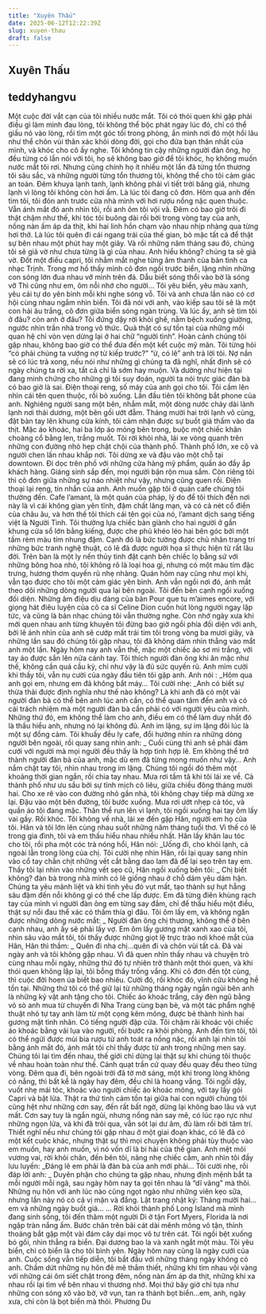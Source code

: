 ```yaml
---
title: "Xuyên Thấu"
date: 2025-06-12T12:22:39Z
slug: xuyen-thau
draft: false
---
```


## Xuyên Thấu

## teddyhangvu

Một cuộc đời vắt cạn của tôi nhiều nước mắt. Tôi có thói quen khi gặp phải điều gì làm mình đau lòng, tôi không thể bộc phát ngay lúc đó, chỉ có thể giấu nó vào lòng, rồi tìm một góc tối trong phòng, ẩn mình nơi đó một hồi lâu như thể chôn vùi thân xác khỏi dòng đời, gọi cho đứa bạn thân nhất của mình, và khóc cho cô ấy nghe. Tôi không tin cậy những người đàn ông, họ đều từng có lần nói với tôi, họ sẽ không bao giờ để tôi khóc, họ không muốn nước mắt tôi rơi. Nhưng cũng chính họ ít nhiều một lần đã từng tổn thương tôi sâu sắc, và những người từng tổn thương tôi, không thể cho tôi cảm giác an toàn.
Đêm khuya lạnh tanh, lạnh không phải vì tiết trời băng giá, nhưng lạnh vì lòng tôi không còn hơi ấm. Là lúc tôi đang cô đơn. Hôm qua anh đến tìm tôi, tôi đón anh trước cửa nhà mình với hơi rượu nồng nặc quen thuộc. Vẫn ánh mắt đó anh nhìn tôi, rồi anh ôm tôi vội vã. Đêm có bao giờ trôi đi thật chậm như thế, khi tóc tôi buông dài rối bời trong vòng tay của anh, nồng nàn ấm áp da thịt, khi hai linh hồn chạm vào nhau nhịp nhàng qua từng hơi thở. Là lúc tôi quên đi cái ngang trái của thế gian, bỏ mặc tất cả để thật sự bên nhau một phút hay một giây. Và rồi những năm tháng sau đó, chúng tôi sẽ giả vờ như chưa từng là gì của nhau. Anh hiểu không? chúng ta sẽ giả vờ.
Đốt một điếu capri, tôi nhắm mắt nghe từng âm thanh của bản tình ca nhạc Trịnh. Trong mơ hồ thấy mình cô đơn ngồi trước biển, lặng nhìn những con sóng lớn đua nhau vỡ mình trên đá.
Dẫu biết sóng thổi vào bờ là sóng vỡ
Thì cũng như em, ôm nỗi nhớ cho người…
Tôi yêu biển, yêu màu xanh, yêu cái tự do yên bình mỗi khi nghe sóng vỗ. Tôi và anh chưa lần nào có cơ hội cùng nhau ngắm nhìn biển. Tôi đã nói với anh, vào kiếp sau tôi sẽ là một con hải âu trắng, cô đơn giữa biển sóng ngàn trùng. Và lúc ấy, anh sẽ tìm tôi ở đâu? còn anh ở đâu?
Tôi đứng dậy rời khỏi ghế, nằm bệch xuống giường, ngước nhìn trần nhà trong vô thức. Quả thật có sự tồn tại của những mối quan hệ chỉ vỏn vẹn dừng lại ở hai chữ “người tình”. Hoàn cảnh chúng tôi gặp nhau, không bao giờ có thể đưa đến một kết cuộc mỹ mãn. Tôi từng hỏi “có phải chúng ta vướng nợ từ kiếp trước?” “ừ, có lẽ” anh trả lời tôi. Nợ nần sẽ có lúc trả xong, nếu nói như những gì chúng ta đã nghĩ, nhất định sẽ có ngày chúng ta rời xa, tất cả chỉ là sớm hay muộn. Và dường như hiện tại đang minh chứng cho những gì tôi suy đoán, người ta nói trực giác đàn bà có bao giờ là sai.
Điện thoại reng, số máy của anh gọi cho tôi. Tôi cầm lên nhìn cái tên quen thuộc, rồi bỏ xuống. Lần đầu tiên tôi không bắt phone của anh. Nghiêng người sang một bên, nhắm mắt, một dòng nước chảy dài lành lạnh nơi thái dương, một bên gối ướt đẫm.
Tháng mười hai trời lạnh vô cùng, đặt bàn tay lên khung cửa kính, tôi cảm nhận được sự buốt giá thấm vào da thịt. Mặc áo khoác, hai ba lớp áo mỏng bên trong, buộc một chiếc khăn choàng cổ bằng len, trắng muốt. Tôi rời khỏi nhà, lái xe vòng quanh trên những con đường nhỏ hẹp chật chội của thành phố. Thành phố lớn, xe cộ và người chen lấn nhau khắp nơi. Tôi dừng xe và đậu vào một chỗ tại downtown. Đi dọc trên phố với những cửa hàng mỹ phẩm, quần áo đầy ắp khách hàng. Giáng sinh sắp đến, mọi người bận rộn mua sắm. Còn riêng tôi thì cô đơn giữa những sự náo nhiệt như vậy, nhưng cũng quen rồi. Điện thoại lại reng, tin nhắn của anh. Anh muốn gặp tôi ở quán cafe chúng tôi thường đến. Cafe l’amant, là một quán của pháp, lý do để tôi thích đến nơi này là vì cái không gian yên tĩnh, đậm chất lãng mạn, và có cả nét cổ điển của châu âu, và hơn thế tôi thích cái tên gọi của nó, l’amant dịch sang tiếng việt là Người Tình. Tôi thường lựa chiếc bàn giành cho hai người ở gần khung cửa sổ lớn bằng kiếng, được che phủ khéo léo hai bên góc bởi một tấm rèm màu tím nhung đậm. Cạnh đó là bức tường được chủ nhân trang trí những bức tranh nghệ thuật, có lẽ đã được người họa sĩ thực hiện từ rất lâu đời. Trên bàn là một ly nến thủy tinh đặt cạnh bên chiếc lọ bằng sứ với những bông hoa nhỏ, tôi không rõ là loại hoa gì, nhưng có một màu tím đặc trưng, hương thơm quyến rũ nhẹ nhàng.
Quán hôm nay cũng như mọi khi, vẫn tạo được cho tôi một cảm giác yên bình. Anh vẫn ngồi nơi đó, ánh mắt theo dõi những dòng người qua lại bên ngoài. Tôi đến bên cạnh ngồi xuống đối diện. Những âm điệu dịu dàng của bản Pour que tu m’aimes encore, với giọng hát điêu luyện của cô ca sĩ Celine Dion cuốn hút lòng người ngay lập tức, và cũng là bản nhạc chúng tôi vẫn thường nghe. Còn nhớ ngày xưa khi mới quen nhau anh từng khuyên tôi đừng bao giờ ngồi phía đối diện với anh, bởi lẽ ánh nhìn của anh sẽ cướp mất trái tim tôi trong vòng ba mươi giây, và những lần sau đó chúng tôi gặp nhau, tôi đã không dám nhìn thẳng vào mắt anh một lần.
Ngày hôm nay anh vẫn thế, mặc một chiếc áo sơ mi trắng, với tay áo được sắn lên nửa cánh tay. Tôi thích người đàn ông khi ăn mặc như thế, không cần quá cầu kỳ, chỉ như vậy là đủ sức quyến rũ. Anh mỉm cười khi thấy tôi, vẫn nụ cười của ngày đầu tiên tôi gặp anh. Anh nói :
_Hôm qua anh gọi em, nhưng em đã không bắt máy…
Tôi cười nhẹ:
_Anh có biết sự thừa thải được định nghĩa như thế nào không? Là khi anh đã có một vài người đàn bà có thể bên anh lúc anh cần, có thể quan tâm đến anh và có cái trách nhiệm mà một người đàn bà cần phải có với người yêu của mình. Những thứ đó, em không thể làm cho anh, điều em có thể làm duy nhất đó là thấu hiểu anh, nhưng nó lại không đủ.
Anh im lặng, sự im lặng đôi lúc là một sự đồng cảm. Tôi khuấy đều ly cafe, đổi hướng nhìn ra những dòng người bên ngoài, rồi quay sang nhìn anh:
_ Cuối cùng thì anh sẽ phải đám cưới với người mà mọi người đều thấy là hợp tình hợp lẽ. Em không thể trở thành người đàn bà của anh, mặc dù em đã từng mong muốn như vậy…
Anh nắm chặt tay tôi, nhìn nhau trong im lặng. Chúng tôi ngồi đó thêm một khoảng thời gian ngắn, rồi chia tay nhau.
Mưa rơi tầm tã khi tôi lái xe về. Cả thành phố như ưu sầu bởi sự tỉnh mịch cô liêu, giữa chiều đông tháng mười hai.
Cho xe rẽ vào con đường nhỏ gần nhà, tôi không chạy tiếp mà dừng xe lại. Đậu vào một bên đường, tôi bước xuống. Mưa rơi ướt nhẹp cả tóc, và quần áo tôi đang mặc. Thân thể run lên vì lạnh, tôi ngồi xuống hai tay ôm lấy vai gầy. Rồi khóc.
Tôi không về nhà, lái xe đến gặp Hân, người em họ của tôi. Hân và tôi lớn lên cùng nhau suốt những năm tháng tuổi thơ. Vì thế có lẽ trong gia đình, tôi và em thấu hiểu nhau nhiều nhất. Hân lấy khăn lau tóc cho tôi, rồi pha một cóc trà nóng hổi, Hân nói:
_Uống đi, cho khỏi lạnh, cả ngoài lẫn trong lòng của chị.
Tôi cười nhẹ nhìn Hân, rồi lại quay sang nhìn vào cổ tay chằn chịt những vết cắt bằng dao lam đã để lại sẹo trên tay em. Thấy tôi lại nhìn vào những vết sẹo cũ, Hân ngồi xuống bên tôi:
_ Chị biết không? đàn bà trong nhà mình có lẽ giống nhau ở chỗ dám yêu dám hận. Chúng ta yêu mãnh liệt và khi tình yêu đó vụt mất, tạo thành sự hụt hẫng sâu đậm đến nỗi không gì có thể che lấp được. Em đã từng điên khùng rạch tay của mình vì người đàn ông em từng say đắm, chỉ để thấu hiểu một điều, thật sự nổi đau thể xác có thấm thía gì đâu.
Tôi ôm lấy em, và không ngăn được những dòng nước mắt:
_ Người đàn ông chị thương, không thể ở bên cạnh nhau, anh ấy sẽ phải lấy vợ.
Em ôm lấy gương mặt xanh xao của tôi, nhìn sâu vào mắt tôi, tôi thấy được những giọt lệ trực trào nơi khoé mắt của Hân, Hân thì thầm:
_ Quên đi nha chị…quên đi và chôn vùi tất cả.
Đã vài ngày anh và tôi không gặp nhau. Vì đã quen nhìn thấy nhau và chuyện trò cùng nhau mỗi ngày, những thứ đó tự nhiên trở thành một thói quen, và khi thói quen không lặp lại, tôi bỗng thấy trống vắng. Khi cô đơn đến tột cùng, thì cuộc đời hoen úa biết bao nhiêu. Cười đó, rồi khóc đó, vĩnh cữu không hề tồn tại. Những thứ tôi có thể giữ lại từ những tháng ngày ngắn ngủi bên anh là những kỷ vật anh tặng cho tôi. Chiếc áo khoác trắng, cây đèn ngũ bằng vỏ sò anh mua từ chuyến đi Nha Trang cùng bạn bè, và một tác phẩm nghệ thuật nhỏ tự tay anh làm từ một cọng kẽm mỏng, được bẻ thành hình hai gương mặt tình nhân.
Có tiếng người đập cửa. Tôi chậm rãi khoác vội chiếc áo khoác bằng vải lụa vào người, rồi bước ra khỏi phòng. Anh đến tìm tôi, tôi có thể ngửi được mùi bia rượu từ anh toát ra nồng nặc, rồi anh lại nhìn tôi bằng ánh mắt đó, ánh mắt tôi chỉ thấy được từ anh trong những men say. Chúng tôi lại tìm đến nhau, thế giới chỉ dừng lại thật sự khi chúng tôi thuộc về nhau hoàn toàn như thế. Cánh quạt trần cứ quay đều quay đều theo từng vòng. Đêm qua đi, bên ngoài trời đã tờ mờ sáng, một khi trong lòng không có nắng, thì bất kể là ngày hay đêm, đều chỉ là hoang vắng. Tôi ngồi dậy, vuốt nhẹ mái tóc, khoác vào người chiếc áo khoác mỏng, với tay lấy gói Capri và bật lửa.
Thật ra thứ tình cảm tồn tại giữa hai con người chúng tôi cũng hệt như những cơn say, đến rất bất ngờ, dừng lại không bao lâu và vụt mất. Cơn say tuy là ngắn ngủi, nhưng nồng nàn say mê, có lúc rạo rực như những ngọn lửa, và khi đã trôi qua, vẫn sót lại dư âm, đủ làm rối bời tâm trí. Thiết nghĩ nếu như chúng tôi gặp nhau ở một giai đoạn khác, có lẽ đã có một kết cuộc khác, nhưng thật sự thì mọi chuyện không phải tùy thuộc vào em muốn, hay anh muốn, vì nó vốn dĩ là bi hài của thế gian.
Anh mệt mỏi vương vai, rời khỏi chăn, đến bên tôi, nâng nhẹ chiếc cằm, anh nhìn tôi đầy lưu luyến:
_Đáng lẽ em phải là đàn bà của anh mới phải…
Tôi cười nhẹ, rồi đáp lời anh:
_ Duyên phận cho chúng ta gặp nhau, nhưng định mệnh bắt ta mỗi người mỗi ngã, sau ngày hôm nay ta gọi tên nhau là “dĩ vãng” mà thôi.
Những nụ hôn với anh lúc nào cũng ngọt ngào như những viên kẹo sữa, nhưng lần này nó có cả vị mặn và đắng.
Lật trang nhật ký: Tháng mười hai…em và những ngày buốt giá…
…
Rời khỏi thành phố Long Island mà mình đang sinh sống, tôi đến thăm một người Dì ở tận Fort Myers, Florida là nơi ngập tràn nắng ấm. Bước chân trên bãi cát dài mênh mông vô tận, thỉnh thoảng bắt gặp một vài đám cây dại mọc vô tư trên cát. Tôi ngồi bệt xuống bó gối, nhìn thẳng ra biển. Đại dương bao la và xanh ngắt một màu. Tôi yêu biển, chỉ có biển là cho tôi bình yên. Ngày hôm nay cũng là ngày cưới của anh. Cuộc sống vẫn tiếp diễn, tôi bắt đầu với những tháng ngày không có anh. Chấm dứt những nụ hôn đê mê thắm thiết, những khi tìm nhau vội vàng với những cái ôm siết chặt trong đêm, nồng nàn ấm áp da thịt, những khi xa nhau rồi lại tìm về bên nhau vì thương nhớ. Mọi thứ bây giờ chỉ tựa như những con sóng xô vào bờ, vỡ vụn, tan ra thành bọt biển…em, anh, ngày xưa, chỉ còn là bọt biển mà thôi.
Phương Du